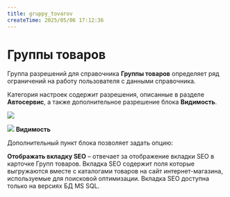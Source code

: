 ```yaml
---
title: gruppy_tovarov
createTime: 2025/05/06 17:12:36
---
```

# Группы товаров
Группа разрешений для справочника **Группы товаров** определяет ряд ограничений на работу пользователя с данными справочника.

Категория настроек содержит разрешения, описанные в разделе **Автосервис**, а также дополнительное разрешение блока **Видимость**.

![](image282.png)

![](image006.png) **Видимость**

Дополнительный пункт блока позволяет задать опцию:

**Отображать вкладку SEO** – отвечает за отображение вкладки SEO в карточке Групп товаров. Вкладка SEO содержит поля которые выгружаются вместе с каталогами товаров на сайт интернет-магазина, используемые для поисковой оптимизации. Вкладка SEO доступна только на версиях БД MS SQL.

